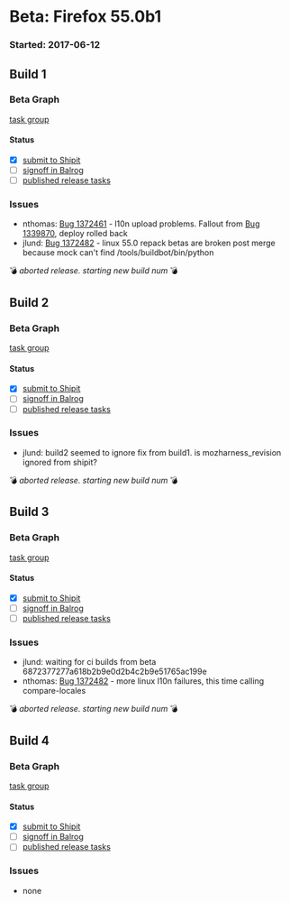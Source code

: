 # Beta: Firefox 55.0b1

### Started: 2017-06-12

## Build 1

### Beta Graph
[task group](https://tools.taskcluster.net/push-inspector/#/AoGGiQ6JRKyvkT6MWV3A9w)


#### Status
- [x] [submit to Shipit](https://wiki.mozilla.org/Release:Release_Automation_on_Mercurial:Starting_a_Release#Submit_to_Ship_It)
- [ ] [signoff in Balrog](../how-tos/relpro.md#3-signoffs)
- [ ] [published release tasks](../how-tos/relpro.md#4-publish-release)

### Issues
- nthomas: [Bug 1372461](https://bugzil.la/1372461) - l10n upload problems. Fallout from [Bug 1339870](https://bugzil.la/1339870), deploy rolled back
- jlund: [Bug 1372482](https://bugzil.la/1372482) - linux 55.0 repack betas are broken post merge because mock can't find /tools/buildbot/bin/python

:bomb: _aborted release. starting new build num_ :bomb:

## Build 2

### Beta Graph
[task group](https://tools.taskcluster.net/push-inspector/#/f9xmnhxiRsWkGNE5qWqqLw)


#### Status
- [x] [submit to Shipit](https://wiki.mozilla.org/Release:Release_Automation_on_Mercurial:Starting_a_Release#Submit_to_Ship_It)
- [ ] [signoff in Balrog](../how-tos/relpro.md#3-signoffs)
- [ ] [published release tasks](../how-tos/relpro.md#4-publish-release)

### Issues
- jlund: build2 seemed to ignore fix from build1. is mozharness_revision ignored from shipit?

:bomb: _aborted release. starting new build num_ :bomb:

## Build 3

### Beta Graph
[task group](https://tools.taskcluster.net/push-inspector/#/qKECaomfSd2bqElN4fgtUQ)


#### Status
- [x] [submit to Shipit](https://wiki.mozilla.org/Release:Release_Automation_on_Mercurial:Starting_a_Release#Submit_to_Ship_It)
- [ ] [signoff in Balrog](../how-tos/relpro.md#3-signoffs)
- [ ] [published release tasks](../how-tos/relpro.md#4-publish-release)

### Issues
- jlund: waiting for ci builds from beta 6872377277a618b2b9e0d2b4c2b9e51765ac199e
- nthomas: [Bug 1372482](https://bugzil.la/1372482) - more linux l10n failures, this time calling compare-locales

:bomb: _aborted release. starting new build num_ :bomb:

## Build 4

### Beta Graph
[task group](https://tools.taskcluster.net/push-inspector/#/MJ4-tjfoSia6whqBHH9Rnw)


#### Status
- [x] [submit to Shipit](https://wiki.mozilla.org/Release:Release_Automation_on_Mercurial:Starting_a_Release#Submit_to_Ship_It)
- [ ] [signoff in Balrog](../how-tos/relpro.md#3-signoffs)
- [ ] [published release tasks](../how-tos/relpro.md#4-publish-release)

### Issues
- none


